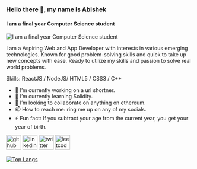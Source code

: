 ### Hello there 👋, my name is Abishek
#### I am a final year Computer Science student
![I am a final year Computer Science student](https://i.pinimg.com/originals/96/7e/5a/967e5a1e0d7078684ffc3fd1e4e64811.jpg)

I am a Aspiring Web and App Developer with interests in
various emerging technologies. Known for good
problem-solving skills and quick to take up new
concepts with ease. Ready to utilize my skills and
passion to solve real world problems.

Skills: ReactJS / NodeJS/ HTML5 / CSS3 / C++

- 🔭 I’m currently working on a url shortner. 
- 🌱 I’m currently learning Solidity. 
- 👯 I’m looking to collaborate on anything on ethereum. 
- 📫 How to reach me: ring me up on any of my socials. 
- ⚡ Fun fact: If you subtract your age from the current year, you get your year of birth.  


[<img src='https://cdn.jsdelivr.net/npm/simple-icons@3.0.1/icons/github.svg' alt='github' height='40'>](https://github.com/kimi0zx)  [<img src='https://cdn.jsdelivr.net/npm/simple-icons@3.0.1/icons/linkedin.svg' alt='linkedin' height='40'>](https://www.linkedin.com/in/abishek-c101/)  [<img src='https://cdn.jsdelivr.net/npm/simple-icons@3.0.1/icons/twitter.svg' alt='twitter' height='40'>](https://twitter.com/@AbishekC101)  [<img src='https://cdn.jsdelivr.net/npm/simple-icons@3.0.1/icons/leetcode.svg' alt='leetcode' height='40'>](https://leetcode.com/kimi0zx/)  

[![Top Langs](https://github-readme-stats.vercel.app/api/top-langs/?username=kimi0zx)](https://github.com/anuraghazra/github-readme-stats)

